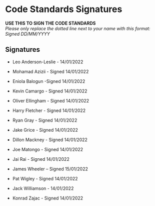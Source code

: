 # Code Standards Signatures
**USE THIS TO SIGN THE CODE STANDARDS**<br />
*Please only replace the dotted line next to your name with this format:*<br />
*Signed DD/MM/YYYY*<br />

## Signatures

- Leo Anderson-Leslie - 14/01/2022

- Mohamad Azizii - Signed 14/01/2022

- Eniola Balogun -Signed 14/01/2022

- Kevin Camargo - Signed 14/01/2022

- Oliver Ellingham - Signed 14/01/2022

- Harry Fletcher - Signed 14/01/2022

- Ryan Gray - Signed 14/01/2022

- Jake Grice - Signed 14/01/2022

- Dillon Mackney - Signed 14/01/2022

- Joe Matongo - Signed 14/01/2022

- Jai Rai - Signed 14/01/2022

- James Wheeler – Signed 15/01/2022

- Pat Wigley - Signed 14/01/2022

- Jack Williamson - 14/01/2022

- Konrad Zajac - Signed 14/01/2022
